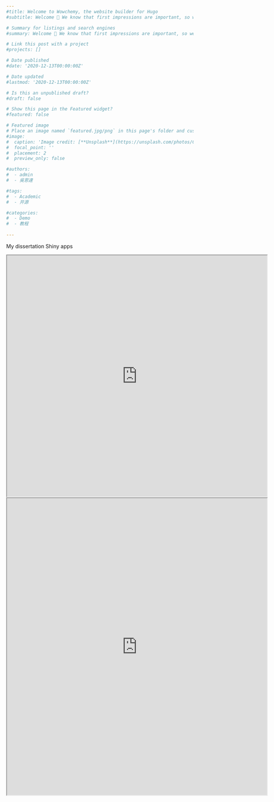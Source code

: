 ```yaml
---
#title: Welcome to Wowchemy, the website builder for Hugo
#subtitle: Welcome 👋 We know that first impressions are important, so we've populated your new site with some initial #content to help you get familiar with everything in no time.

# Summary for listings and search engines
#summary: Welcome 👋 We know that first impressions are important, so we've populated your new site with some initial #content to help you get familiar with everything in no time.

# Link this post with a project
#projects: []

# Date published
#date: '2020-12-13T00:00:00Z'

# Date updated
#lastmod: '2020-12-13T00:00:00Z'

# Is this an unpublished draft?
#draft: false

# Show this page in the Featured widget?
#featured: false

# Featured image
# Place an image named `featured.jpg/png` in this page's folder and customize its options here.
#image:
#  caption: 'Image credit: [**Unsplash**](https://unsplash.com/photos/CpkOjOcXdUY)'
#  focal_point: ''
#  placement: 2
#  preview_only: false

#authors:
#  - admin
#  - 吳恩達

#tags:
#  - Academic
#  - 开源

#categories:
#  - Demo
#  - 教程
  
---
```


My dissertation Shiny apps

<iframe width="700" height="650" src="https://6zkiod-alexperlmutter.shinyapps.io/INDM2/"></iframe>

<iframe width="700" height="800" src="https://6zkiod-alexperlmutter.shinyapps.io/DNDM/"></iframe>
